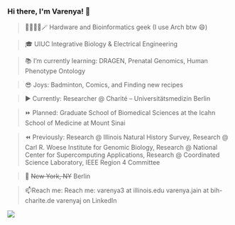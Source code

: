 ### Hi there, I'm Varenya! 👋

<!--
**VarenyaJ/VarenyaJ** is a ✨ _special_ ✨ repository because its `README.md` (this file) appears on your GitHub profile.

Here are some ideas to get you started:

- 🔭 I’m currently working on ...
- 🌱 I’m currently learning ...
- 👯 I’m looking to collaborate on ...
- 🤔 I’m looking for help with ...
- 💬 Ask me about ...
- 📫 How to reach me: ...
- 😄 Pronouns: ...
- ⚡ Fun fact: ...
-->

<!-- Profile -->
> 🧬🧑🏾‍💻🪄 Hardware and Bioinformatics geek (I use Arch btw 😄)

> 🎓 UIUC Integrative Biology & Electrical Engineering

> 📚 I’m currently learning: DRAGEN, Prenatal Genomics, Human Phenotype Ontology

> 😎 Joys: Badminton, Comics, and Finding new recipes

> ▶️ Currently:    Researcher @ Charité – Universitätsmedizin Berlin

> ⏩ Planned:      Graduate School of Biomedical Sciences at the Icahn School of Medicine at Mount Sinai

> ⏪ Previously:   Research @ Illinois Natural History Survey, Research @ Carl R. Woese Institute for Genomic Biology, Research @ National Center for Supercomputing Applications, Research @ Coordinated Science Laboratory, IEEE Region 4 Committee

> 📍 ~~New York, NY~~ Berlin

> 📫Reach me: Reach me:
  > varenya3      at  illinois.edu
  > varenya.jain  at  bih-charite.de 
  > varenyaj      on  LinkedIn

<img src="https://media1.tenor.com/images/c431dd7de99862ddb61c5d5f6d56041c/tenor.gif?itemid=18636675"></img>
